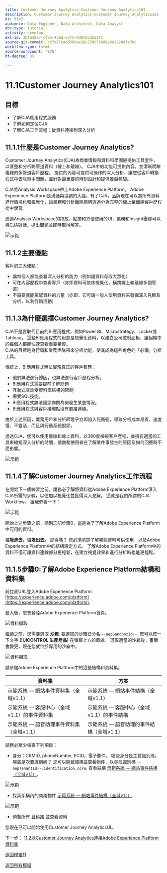 ```yaml
---
title: Customer Journey Analytics-Customer Journey Analytics101
description: Customer Journey Analytics-Customer Journey Analytics101
kt: 5342
audience: Data Engineer, Data Architect, Data Analyst
doc-type: tutorial
activity: develop
exl-id: 3bfa32a7-cf7a-43ad-a375-0d8c8cdb52fc
source-git-commit: cc7a77c4dd380ae1bc23dc75608e8e2224dfe78c
workflow-type: tm+mt
source-wordcount: '875'
ht-degree: 0%

---
```


# 11.1Customer Journey Analytics101

## 目標

- 了解CJA應用程式服務
- 了解如何定位CJA
- 了解CJA工作流程：從資料連接到深入分析

## 11.1.1什麼是Customer Journey Analytics?

Customer Journey Analytics(CJA)為商業情報和資料科學團隊提供工具套件，以匯整和分析跨管道資料（線上和離線）。 CJA中的功能可提供內容，並清晰明瞭複雜的多管道客戶歷程。 提供的內容可提供可操作的深入分析，讓您從客戶轉換程式中去除棘手問題，並針對最重要的時刻設計和提供優越體驗。

CJA將Analysis Workspace帶上Adobe Experience Platform。 Adobe Experience Platform是溝通與協調的大腦，有了CJA，品牌現在可以將所有資料進行情境化和視覺化，讓業務和分析團隊能夠透過分析完整的線上至離線客戶歷程從中學習。

透過Analysis Workspace的拖放、點按和方便使用的UI，業務和Insight團隊可以與CJA對話、提出問題並即時取得解答。

![示範](./images/cja-adv-analysis1.png)

## 11.1.2主要優點

客戶的三大優點：

- 讓每個人都能查看深入分析的能力（例如讓資料存取大眾化）
- 可在內容歷程中查看客戶（亦即資料可依序視覺化，橫跨線上和離線多個管道）
- 不需要就能駕馭資料的力量（亦即，它可讓一般人使用資料來發掘深入見解及分析，以利行銷活動）

## 11.1.3為什麼選擇Customer Journey Analytics?

CJA不是要取代目前的BI應用程式，例如Power BI、Microstrategy、Locker或Tableau。 這些BI應用程式的用意是視覺化資料，以建立公司控制面板，讓組織中的每個人都能快速查看重要量度。\
CJA的目標是為行銷和業務團隊帶來分析功能，使其成為這些角色的「必備」分析工具。

傳統上，BI應用程式無法實現真正的客戶智慧：

- 他們無法進行歸因，也無法進行客戶歷程分析。
- BI應用程式需要提前了解問題
- 互動式查詢受資料庫結構的限制
- 需要SQL技能。
- BI應用程式無法讓您詢問為何發生某些情況。
- BI應用程式與客戶接觸點沒有直接連線。

由於上述原因，業務用戶和分析師幾乎立即陷入死衚衕，導致分析成本昂貴、速度慢、不靈活，而且與行動系統脫節。

透過CJA，您可以使用離線和線上資料，以360度檢視客戶歷程，並擁有適當的工具來縮短深入分析的時間，讓商務使用者在了解某件事發生的原因及如何回應時不受影響。

![示範](./images/cja-use-case.png)

## 11.1.4了解Customer Journey Analytics工作流程

在開始下一個練習之前，請務必了解將資料從Adobe Experience Platform匯入CJA所需的步驟，以便加以視覺化並獲得深入見解。 這就是我們所謂的CJA Workflow。 讓我們看一下：

![示範](./images/cja-work-flow.jpg)

開始上述步驟之前，請別忘記步驟0，這是為了了解Adobe Experience Platform中可用的資料。

**垃圾進去，垃圾出去。** 記得嗎？ 您必須清楚了解哪些資料可供使用，以及Adobe Experience Platform中的結構設定方式。 了解Adobe Experience Platform中的資料不僅可讓資料連線部分更輕鬆，在建立視覺效果和進行分析時也能更輕鬆。

## 11.1.5步驟0:了解Adobe Experience Platform結構和資料集

前往此URL登入Adobe Experience Platform: [https://experience.adobe.com/platform](https://experience.adobe.com/platform).

登入後，您會登陸Adobe Experience Platform首頁。

![資料擷取](../module2/images/home.png)

繼續之前，您需要選取 **沙箱**. 要選取的沙箱已命名 ``--aepSandboxId--``. 您可以按一下文字 **[!UICONTROL 生產產品]** 在螢幕上方的藍線。 選取適當的沙箱後，畫面會變更，現在您就位於專用的沙箱中。

![資料擷取](../module2/images/sb1.png)

請參閱Adobe Experience Platform中的這些結構和資料集。

| 資料集 | 方案 |
| ----------------- |-------------| 
| 示範系統 — 網站事件資料集（全域v1.1） | 示範系統 — 網站事件結構（全域v1.1） |
| 示範系統 — 客服中心（全域v1.1）的事件資料集 | 示範系統 — 客服中心（全域v1.1）的事件結構 |
| 示範系統 — 語音助理事件資料集（全域v1.1） | 示範系統 — 語音助理的事件結構（全域v1.1） |

請務必至少檢查下列項目：

- 身分：CRMID, phoneNumber, ECID，電子郵件。 哪些身分是主要識別碼，哪些是次要識別碼？
您可以開啟結構並查看物件，以尋找識別碼 `--aepTenantId--.identification.core`. 查看結構 [示範系統 — 網站事件結構（全域v1.1）](https://experience.adobe.com/platform/schema).

![示範](./images/identity.png)

- 探索架構內的商務物件 [示範系統 — 網站事件結構（全域v1.1）](https://experience.adobe.com/platform/schema).

![示範](./images/commerce.png)

- 預覽所有 [資料集](https://experience.adobe.com/platform/dataset/browse?limit=50&amp;page=1&amp;sortDescending=1&amp;sortField=created) 並查看資料

您現在已可以開始使用Customer Journey AnalyticsUI。

下一步： [11.2以Customer Journey Analytics連接Adobe Experience Platform資料集](./ex2.md)

[返回模組11](./customer-journey-analytics-build-a-dashboard.md)

[返回所有模組](../../overview.md)

